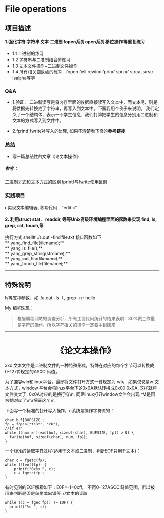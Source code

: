 # File operations

项目描述
------------------------------------------------------------------------------------------------------
#### 1.强化字符  字符串  文本  二进制  fopen系列 open系列 移位操作  等重复练习
* 1.1 二进制的练习  
* 1.2 字符串与二进制结合的练习  
* 1.3 文本文件操作+二进制文件操作
* 1.4 所有相关函数族的练习：fopen ftell rewind  fprintf sprintf strcat strstr isalpha等等

### Q&A  
* 1.验证： 二进制读写是将内存里面的数据直接读写入文本中，而文本呢，则是将数据先转换成了字符串，再写入到文本中。下面我用个例子来说明。
我们定义了一个结构体，表示一个学生信息，我们打算把学生的信息分别用二进制和文本的方式写入到文件中。

* 2.fprintf  fwrite对写入的处理, 如果不清楚看下面的**参考链接**

### 总结
* 写一篇总结性的文章《论文本操作》  
##### **参考**：  
[二进制方式和文本方式的区别](https://blog.csdn.net/renjiewen1995/article/details/52108645)
[fprintf与fwrite使用区别](https://blog.csdn.net/godenlove007/article/details/7721647)  

### 实践项目  
c实现文本编辑器, 参考代码&nbsp;&nbsp;&nbsp;&nbsp;"edit.c"

#### 2. 利用struct stat， readdir, 等等Unix高级环境编程里面的函数来实现 find, ls, grep, cat, touch,等
执行方式 shell# ./a.out -find file.txt
接口函数如下  
** yang_find_file(filename);**   
** yang_ls_file();**  
** yang_grep_string(strname);**  
** yang_cat_file(filename);**  
** yang_touch_file(filename);**

---
## 特殊说明
ls等支持参数，如 ./a.out -ls -l  , grep -nIr hello  

 My 编程珠玑：
 > 根据编程网站的调查分析，所有工程代码统计的结果表明：30%的工作量是字符的操作，所以字符相关的操作一定要手到擒来

---
# &nbsp;&nbsp;&nbsp;&nbsp;&nbsp;&nbsp;&nbsp;&nbsp;&nbsp;&nbsp;&nbsp;&nbsp;&nbsp;&nbsp;&nbsp;&nbsp;&nbsp;&nbsp;&nbsp;&nbsp;&nbsp;&nbsp;&nbsp;&nbsp; 《论文本操作》  
xxx
文本文件是二进制文件的一种特殊形式，特殊在对应的每个字节可以转换成0-127内规定的ASCCI码值。

为了兼容win和linux平台，最好将文件打开方式一律规定为 wb， 如果仅仅是w 文本方式，window 平台会将linux平台下的0x0A默认转换成0x0D 0x0A, 这样就将文件变大了. 0x0A对应的是换行符\n, 同理linux打开window文件会出现 ^M是因为她对应了\n\r后面这个\r.

下面写一个标准的打开写入操作，c系统是操作字符流的：

```  
char buf[BUFSIZE];
fp = fopen("test", "rb");  
//if err
while ((num = fread(buf, sizeof(char), BUFSIZE, fp)) > 0) {
  fwrite(buf, sizeof(char), num, fp2);
}
```

一个标准的读取字符过程(适用于文本或二进制，判断EOF只用于文本)：
```
char c = fgetc(fp);
while (!feof(fp)) {
    printf("0x%x ", c);
    c = fgetc(fp);
}
```
有时见到的EOF解释如下：EOF=-1=0xff， 不再0-127ASCCI码值范围，所以被用来判断是否是结尾或出错等.
//文本的读取
```
while ((c = fgec(fp)) != EOF) {
  printf("%c ", c);
}
```

